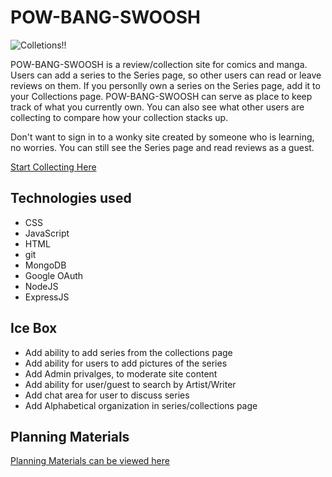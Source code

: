 # **POW-BANG-SWOOSH**
![Colletions!!](./assets/gamepic.PNG)

POW-BANG-SWOOSH is a review/collection site for comics and manga. Users can add a series to the Series page, so other users can read or leave reviews on them. If you personlly own a series on the Series page, add it to your Collections page. POW-BANG-SWOOSH can serve as place to keep track of what you currently own. You can also see what other users are collecting to compare how your collection stacks up.

Don't want to sign in to a wonky site created by someone who is learning, no worries. You can still see the Series page and read reviews as a guest.

[Start Collecting Here](https://pow-bang-swoosh.fly.dev)

## **Technologies used**

- CSS
- JavaScript
- HTML
- git
- MongoDB
- Google OAuth
- NodeJS
- ExpressJS

## **Ice Box**

- Add ability to add series from the collections page
- Add ability for users to add pictures of the series
- Add Admin privalges, to moderate site content
- Add ability for user/guest to search by Artist/Writer
- Add chat area for user to discuss series
- Add Alphabetical organization in series/collections page

## **Planning Materials**
[Planning Materials can be viewed here](https://trello.com/b/VC4I8WdV/pow-bang-swoosh)